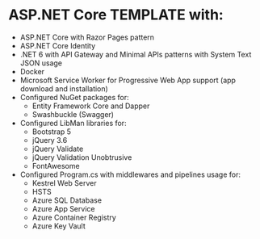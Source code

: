 # ASP.NET Core TEMPLATE with:  
- ASP.NET Core with Razor Pages pattern
- ASP.NET Core Identity
- .NET 6 with API Gateway and Minimal APIs patterns with System Text JSON usage
- Docker  
- Microsoft Service Worker for Progressive Web App support (app download and installation)
- Configured NuGet packages for:
  - Entity Framework Core and Dapper
  - Swashbuckle (Swagger)
- Configured LibMan libraries for:  
  - Bootstrap 5
  - jQuery 3.6
  - jQuery Validate
  - jQuery Validation Unobtrusive
  - FontAwesome
- Configured Program.cs with middlewares and pipelines usage for:
  - Kestrel Web Server
  - HSTS
  - Azure SQL Database
  - Azure App Service
  - Azure Container Registry
  - Azure Key Vault
